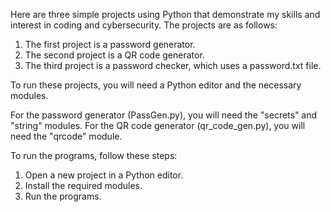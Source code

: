 

Here are three simple projects using Python that demonstrate my skills and interest in coding and cybersecurity. The projects are as follows:

1) The first project is a password generator.
2) The second project is a QR code generator.
3) The third project is a password checker, which uses a password.txt file.

To run these projects, you will need a Python editor and the necessary modules.

For the password generator (PassGen.py), you will need the "secrets" and "string" modules.
For the QR code generator (qr_code_gen.py), you will need the "qrcode" module.

To run the programs, follow these steps:
1) Open a new project in a Python editor.
2) Install the required modules.
3) Run the programs.
